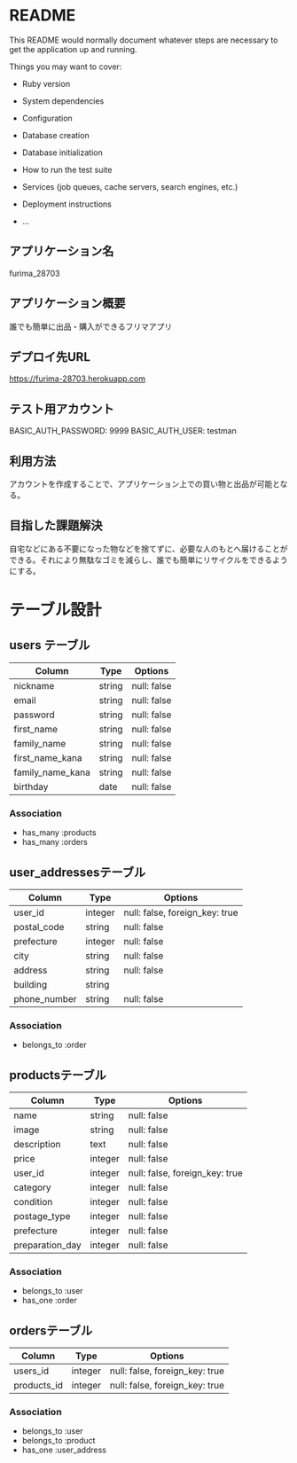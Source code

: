# README

This README would normally document whatever steps are necessary to get the
application up and running.

Things you may want to cover:

* Ruby version

* System dependencies

* Configuration

* Database creation

* Database initialization

* How to run the test suite

* Services (job queues, cache servers, search engines, etc.)

* Deployment instructions

* ...

## アプリケーション名
furima_28703

## アプリケーション概要
誰でも簡単に出品・購入ができるフリマアプリ

## デプロイ先URL
https://furima-28703.herokuapp.com

## テスト用アカウント
BASIC_AUTH_PASSWORD:  9999
BASIC_AUTH_USER:  testman

## 利用方法
アカウントを作成することで、アプリケーション上での買い物と出品が可能となる。

## 目指した課題解決
自宅などにある不要になった物などを捨てずに、必要な人のもとへ届けることができる。それにより無駄なゴミを減らし、誰でも簡単にリサイクルをできるようにする。


# テーブル設計

## users テーブル

| Column           | Type    | Options     |
| ---------------- | ------- | ----------- |
| nickname         | string  | null: false |
| email            | string  | null: false |
| password         | string  | null: false |
| first_name       | string  | null: false |
| family_name      | string  | null: false |
| first_name_kana  | string  | null: false |
| family_name_kana | string  | null: false |
| birthday         | date    | null: false |

### Association

- has_many :products
- has_many :orders


## user_addressesテーブル

| Column       | Type    | Options                        |
| ------------ | ------- | ------------------------------ |
| user_id      | integer | null: false, foreign_key: true |
| postal_code  | string  | null: false                    |
| prefecture   | integer | null: false                    |
| city         | string  | null: false                    |
| address      | string  | null: false                    |
| building     | string  |                                |
| phone_number | string  | null: false                    |

### Association

- belongs_to :order


## productsテーブル

| Column           | Type    | Options                        |
| ---------------- | ------- | ------------------------------ |
| name             | string  | null: false                    |
| image            | string  | null: false                    |
| description      | text    | null: false                    |
| price            | integer | null: false                    |
| user_id          | integer | null: false, foreign_key: true |
| category         | integer | null: false                    |
| condition        | integer | null: false                    |
| postage_type     | integer | null: false                    |
| prefecture       | integer | null: false                    |
| preparation_day  | integer | null: false                    |

### Association

- belongs_to :user
- has_one :order


## ordersテーブル

| Column      | Type    | Options                        |
| ----------- | ------- | ------------------------------ |
| users_id    | integer | null: false, foreign_key: true |
| products_id | integer | null: false, foreign_key: true |

### Association

- belongs_to :user
- belongs_to :product
- has_one :user_address
